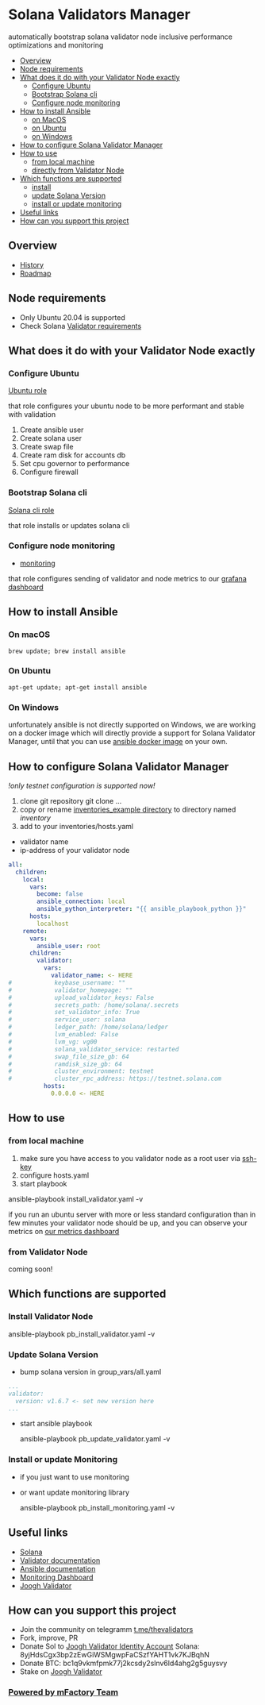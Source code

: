 # Solana Validators Manager

automatically bootstrap solana validator node inclusive performance optimizations and monitoring

- [Overview](#overview)
- [Node requirements](#node-requirements)
- [What does it do with your Validator Node exactly](#what-does-it-do-with-your-validator-node-exactly)
  - [Configure Ubuntu](#configure-ubuntu)
  - [Bootstrap Solana cli](#bootstrap-solana-cli)
  - [Configure node monitoring](#configure-node-monitoring)
- [How to install Ansible](#how-to-install-ansible)
  - [on MacOS](#on-macos)
  - [on Ubuntu](#on-ubuntu)
  - [on Windows](#on-windows)
- [How to configure Solana Validator Manager](#how-to-configure-solana-validator-manager)
- [How to use](#how-to-use)
  - [from local machine](#from-local-machine)
  - [directly from Validator Node](#from-validator-node)
- [Which functions are supported](#which-functions-are-supported)
  - [install](#install-validator-node)
  - [update Solana Version](#update-solana-version)
  - [install or update monitoring](#install-or-update-monitoring)
- [Useful links](#useful-links)
- [How can you support this project](#how-can-you-support-this-project)


## Overview

* [History](./history.md)
* [Roadmap](./roadmap.md)

## Node requirements

* Only Ubuntu 20.04 is supported
* Check Solana [Validator requirements](https://docs.solana.com/running-validator/validator-reqs)

## What does it do with your Validator Node exactly

### Configure Ubuntu

[Ubuntu role](./roles/configure_ubuntu)

that role configures your ubuntu node to be more performant and stable with validation

1. Create ansible user
2. Create solana user
3. Create swap file
4. Create ram disk for accounts db
5. Set cpu governor to performance
6. Configure firewall

### Bootstrap Solana cli

[Solana cli role](./roles/solana_cli)

that role installs or updates solana cli

### Configure node monitoring

- [monitoring](roles/monitoring)

that role configures sending of validator and node metrics to our [grafana dashboard](https://solana.thevalidators.io)

## How to install Ansible

### On macOS

    brew update; brew install ansible

### On Ubuntu

    apt-get update; apt-get install ansible

### On Windows

unfortunately ansible is not directly supported on Windows, we are working on a docker image
which will directly provide a support for Solana Validator Manager, until that you can use
[ansible docker image](https://hub.docker.com/r/ansible/ansible) on your own.

## How to configure Solana Validator Manager

*!only testnet configuration is supported now!*

1. clone git repository
   git clone ...
1. copy or rename [inventories_example directory](inventory_example) to directory named *inventory*
2. add to your inventories/hosts.yaml

* validator name
* ip-address of your validator node

````yaml
all:
  children:
    local:
      vars:
        become: false
        ansible_connection: local
        ansible_python_interpreter: "{{ ansible_playbook_python }}"
      hosts:
        localhost
    remote:
      vars:
        ansible_user: root
      children:
        validator:
          vars:
            validator_name: <- HERE
#            keybase_username: ""
#            validator_homepage: ""
#            upload_validator_keys: False
#            secrets_path: /home/solana/.secrets
#            set_validator_info: True
#            service_user: solana
#            ledger_path: /home/solana/ledger
#            lvm_enabled: False
#            lvm_vg: vg00
#            solana_validator_service: restarted
#            swap_file_size_gb: 64
#            ramdisk_size_gb: 64
#            cluster_environment: testnet
#            cluster_rpc_address: https://testnet.solana.com
          hosts:
            0.0.0.0 <- HERE
````

## How to use

### from local machine

1. make sure you have access to you validator node as a root user via [ssh-key](https://www.cyberciti.biz/faq/ubuntu-18-04-setup-ssh-public-key-authentication/)
2. configure hosts.yaml
3. start playbook

ansible-playbook install_validator.yaml -v

if you run an ubuntu server with more or less standard configuration than in few minutes
your validator node should be up, and you can observe your metrics on [our metrics dashboard](https://solana.thevalidators.io)

### from Validator Node

coming soon!

## Which functions are supported

### Install Validator Node

ansible-playbook pb_install_validator.yaml -v

### Update Solana Version

* bump solana version in group_vars/all.yaml

```yaml
...
validator:
  version: v1.6.7 <- set new version here
...
```

* start ansible playbook

  ansible-playbook pb_update_validator.yaml  -v

### Install or update Monitoring

* if you just want to use monitoring
* or want update monitoring library

  ansible-playbook pb_install_monitoring.yaml  -v

## Useful links

* [Solana](https://solana.com/)
* [Validator documentation](https://docs.solana.com/running-validator)
* [Ansible documentation](https://docs.ansible.com/)
* [Monitoring Dashboard](https://solana.thevalidators.io/)
* [Joogh Validator](https://joogh.io)

## How can you support this project

- Join the community on telegramm [t.me/thevalidators](https://t.me/thevalidators)
- Fork, improve, PR
- Donate Sol to  [Joogh Validator Identity Account](https://joogh.io) Solana: 8yjHdsCgx3bp2zEwGiWSMgwpFaCSzfYAHT1vk7KJBqhN
- Donate BTC: bc1q9vkmfpmk77j2kcsdy2slnv6ld4ahg2g5guysvy
- Stake on [Joogh Validator](https://solanabeach.io/validator/DPmsofVJ1UMRZADgwYAHotJnazMwohHzRHSoomL6Qcao)

### [Powered by mFactory Team](https://mfactory.tech)

[1]: (https://solana.com/)
[2]: (https://docs.solana.com/running-validator)
[3]: (https://docs.ansible.com/)
[4]: (https://solana.thevalidators.io/)
[5]: (https://mfactory.ch)
[6]: (https://joogh.io)
[7]: (https://solana.thevalidators.io)

